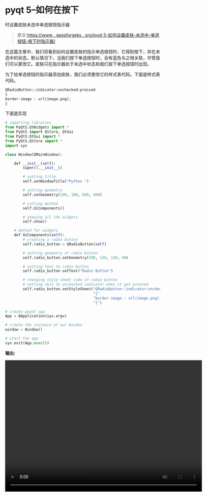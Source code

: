 # pyqt 5–如何在按下

时设置皮肤未选中单选按钮指示器

> 原文:[https://www . geesforgeks . org/pyqt 5-如何设置皮肤-未选中-单选按钮-按下时指示器/](https://www.geeksforgeeks.org/pyqt5-how-to-set-skin-unchecked-radiobutton-indicator-when-pressed/)

在这篇文章中，我们将看到如何设置皮肤的指示单选按钮时，它得到按下，并在未选中的状态。默认情况下，当我们按下单选按钮时，会有蓝色与之相关联，尽管我们可以更改它。皮肤只在指示器处于未选中状态和我们按下单选按钮时出现。

为了给单选按钮的指示器添加皮肤，我们必须更改它的样式表代码。下面是样式表代码。

```py
QRadioButton::indicator:unchecked:pressed
{
border-image : url(image.png);
}

```

下面是实现

```py
# importing libraries
from PyQt5.QtWidgets import * 
from PyQt5 import QtCore, QtGui
from PyQt5.QtGui import * 
from PyQt5.QtCore import * 
import sys

class Window(QMainWindow):

    def __init__(self):
        super().__init__()

        # setting title
        self.setWindowTitle("Python ")

        # setting geometry
        self.setGeometry(100, 100, 600, 400)

        # calling method
        self.UiComponents()

        # showing all the widgets
        self.show()

    # method for widgets
    def UiComponents(self):
        # creating a radio button
        self.radio_button = QRadioButton(self)

        # setting geometry of radio button
        self.radio_button.setGeometry(200, 150, 120, 40)

        # setting text to radio button
        self.radio_button.setText("Radio Button")

        # changing style sheet code of radio button
        # setting skin to unchecked indicator when it get pressed
        self.radio_button.setStyleSheet("QRadioButton::indicator:unchecked:pressed"
                                        "{"
                                        "border-image : url(image.png);"
                                        "}")

# create pyqt5 app
App = QApplication(sys.argv)

# create the instance of our Window
window = Window()

# start the app
sys.exit(App.exec())
```

**输出:**

<video class="wp-video-shortcode" id="video-396059-1" width="640" height="428" preload="metadata" controls=""><source type="video/mp4" src="https://media.geeksforgeeks.org/wp-content/uploads/20200408015108/Python-08-04-2020-01_50_38.mp4?_=1">[https://media.geeksforgeeks.org/wp-content/uploads/20200408015108/Python-08-04-2020-01_50_38.mp4](https://media.geeksforgeeks.org/wp-content/uploads/20200408015108/Python-08-04-2020-01_50_38.mp4)</video>